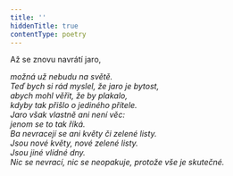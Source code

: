 ```yaml
---
title: ''
hiddenTitle: true
contentType: poetry
---
```


<section>

Až se znovu navrátí jaro,

_možná už nebudu na světě.  
Teď bych si rád myslel, že jaro je bytost,  
abych mohl věřit, že by plakalo,  
kdyby tak přišlo o jediného přítele.  
Jaro však vlastně ani není věc:  
jenom se to tak říká.  
Ba nevracejí se ani květy či zelené listy.  
Jsou nové květy, nové zelené listy.  
Jsou jiné vlídné dny.  
Nic se nevrací, nic se neopakuje, protože vše je skutečné._

</section>
